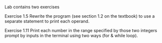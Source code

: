 Lab contains two exercises

Exercise 1.5
Rewrite the program (see section 1.2 on the textbook) to use a separate statement to print each
operand.

Exercise 1.11
Print each number in the range specified by those two integers prompt by inputs in the terminal using two ways (for & while loop).
